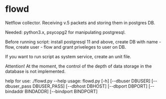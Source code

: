 # flowd
Netflow collector. Receiving v.5 packets and storing them in postgres DB.

Needed: python3.x, psycopg2 for manipulating postgresql.

Before running script: install postgresql 11 and above, create DB with name - flow, create user - flow and grant priveleges to user on DB.

If you want to run script as system service, create an unit file.

Attention! At the moment, the control of the depth of data storage in the database is not implemented.

help for use: ./flowd.py --help
usage: flowd.py [-h] [--dbuser DBUSER] [--dbuser_pass DBUSER_PASS]
                [--dbhost DBHOST] [--dbport DBPORT] [--bindaddr BINDADDR]
                [--bindport BINDPORT]

